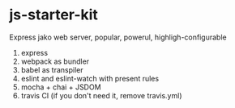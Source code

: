 # js-starter-kit

Express jako web server, popular, powerul, highligh-configurable

1) express
2) webpack as bundler
3) babel as transpiler
4) eslint and eslint-watch with present rules
5) mocha + chai + JSDOM
6) travis CI (if you don't need it, remove travis.yml)
